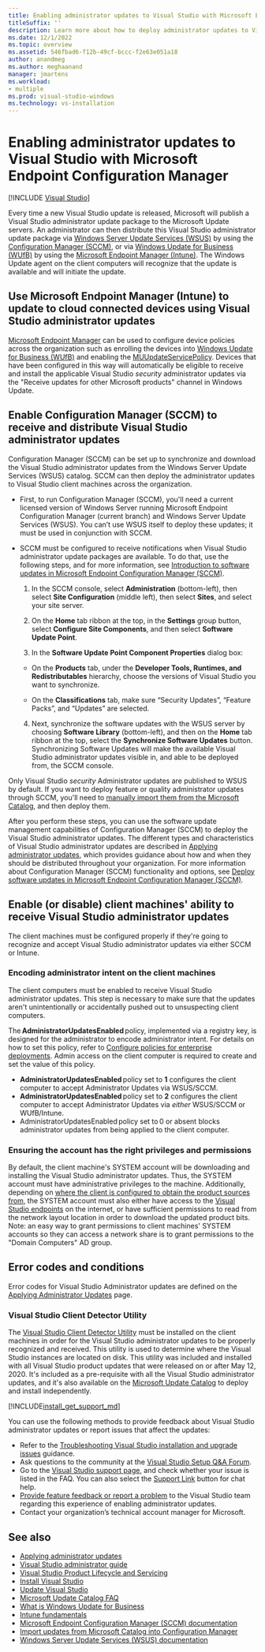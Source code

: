 ```yaml
---
title: Enabling administrator updates to Visual Studio with Microsoft Endpoint Configuration Manager
titleSuffix: ''
description: Learn more about how to deploy administrator updates to Visual Studio.
ms.date: 12/1/2022
ms.topic: overview
ms.assetid: 546fbad6-f12b-49cf-bccc-f2e63e051a18
author: anandmeg
ms.author: meghaanand
manager: jmartens
ms.workload:
- multiple
ms.prod: visual-studio-windows
ms.technology: vs-installation
---
```

# Enabling administrator updates to Visual Studio with Microsoft Endpoint Configuration Manager

 [!INCLUDE [Visual Studio](~/includes/applies-to-version/vs-windows-only.md)]

Every time a new Visual Studio update is released, Microsoft will publish a Visual Studio administrator update package to the Microsoft Update servers. An administrator can then distribute this Visual Studio administrator update package via [Windows Server Update Services (WSUS)](/windows-server/administration/windows-server-update-services/get-started/windows-server-update-services-wsus) by using the [Configuration Manager (SCCM)](/configmgr/core/understand/introduction), or via [Windows Update for Business (WUfB)](/windows/deployment/update/waas-manage-updates-wufb) by using the [Microsoft Endpoint Manager (Intune)](https://endpoint.microsoft.com). The Windows Update agent on the client computers will recognize that the update is available and will initiate the update.

## Use Microsoft Endpoint Manager (Intune) to update to cloud connected devices using Visual Studio administrator updates

[Microsoft Endpoint Manager](https://endpoint.microsoft.com) can be used to configure device policies across the organization such as enrolling the devices into [Windows Update for Business (WUfB)](/windows/deployment/update/waas-manage-updates-wufb) and enabling the [MUUpdateServicePolicy](/windows/client-management/mdm/policy-csp-update#update-allowmuupdateservice). Devices that have been configured in this way will automatically be eligible to receive and install the applicable Visual Studio _security_ administrator updates via the "Receive updates for other Microsoft products" channel in Windows Update. 

## Enable Configuration Manager (SCCM) to receive and distribute Visual Studio administrator updates

Configuration Manager (SCCM) can be set up to synchronize and download the Visual Studio administrator updates from the Windows Server Update Services (WSUS) catalog.  SCCM can then deploy the administrator updates to Visual Studio client machines across the organization.  

* First, to run Configuration Manager (SCCM), you'll need a current licensed version of Windows Server running Microsoft Endpoint Configuration Manager (current branch) and Windows Server Update Services (WSUS). You can’t use WSUS itself to deploy these updates; it must be used in conjunction with SCCM.

* SCCM must be configured to receive notifications when Visual Studio administrator update packages are available. To do that, use the following steps, and for more information, see [Introduction to software updates in Microsoft Endpoint Configuration Manager (SCCM)](/mem/configmgr/sum/understand/software-updates-introduction).

  1. In the SCCM console, select **Administration** (bottom-left), then select **Site Configuration** (middle left), then select **Sites**, and select your site server.

  2. On the **Home** tab ribbon at the top, in the **Settings** group button, select **Configure Site Components**, and then select **Software Update Point**.

  3. In the **Software Update Point Component Properties** dialog box:

    * On the **Products** tab, under the **Developer Tools, Runtimes, and Redistributables** hierarchy, choose the versions of Visual Studio you want to synchronize.

    * On the **Classifications** tab, make sure “Security Updates”, “Feature Packs”, and “Updates” are selected.

  4. Next, synchronize the software updates with the WSUS server by choosing **Software Library** (bottom-left), and then on the **Home** tab ribbon at the top, select the **Synchronize Software Updates** button. Synchronizing Software Updates will make the available Visual Studio administrator updates visible in, and able to be deployed from, the SCCM console.

Only Visual Studio _security_ Administrator updates are published to WSUS by default. If you want to deploy feature or quality administrator updates through SCCM, you'll need to [manually import them from the Microsoft Catalog](/mem/configmgr/sum/get-started/synchronize-software-updates#import-updates-from-the-microsoft-update-catalog), and then deploy them.

After you perform these steps, you can use the software update management capabilities of Configuration Manager (SCCM) to deploy the Visual Studio administrator updates. The different types and characteristics of Visual Studio administrator updates are described in [Applying administrator updates](./applying-administrator-updates.md), which provides guidance about how and when they should be distributed throughout your organization. For more information about Configuration Manager (SCCM) functionality and options, see [Deploy software updates in Microsoft Endpoint Configuration Manager (SCCM)](/mem/configmgr/sum/deploy-use/deploy-software-updates).

## Enable (or disable) client machines' ability to receive Visual Studio administrator updates

The client machines must be configured properly if they're going to recognize and accept Visual Studio administrator updates via either SCCM or Intune. 

### Encoding administrator intent on the client machines

The client computers must be enabled to receive Visual Studio administrator updates. This step is necessary to make sure that the updates aren't unintentionally or accidentally pushed out to unsuspecting client computers.

The **AdministratorUpdatesEnabled** policy, implemented via a registry key, is designed for the administrator to encode administrator intent. For details on how to set this policy, refer to [Configure policies for enterprise deployments](configure-policies-for-enterprise-deployments.md). Admin access on the client computer is required to create and set the value of this policy.

* **AdministratorUpdatesEnabled** policy set to **1** configures the client computer to accept Administrator Updates via WSUS/SCCM.
* **AdministratorUpdatesEnabled** policy set to **2** configures the client computer to accept Administrator Updates via _either_ WSUS/SCCM or WUfB/Intune.
* AdministratorUpdatesEnabled policy set to 0 or absent blocks administrator updates from being applied to the client computer.

### Ensuring the account has the right privileges and permissions
By default, the client machine's SYSTEM account will be downloading and installing the Visual Studio administrator updates. Thus, the SYSTEM account must have administrative privileges to the machine. Additionally, depending on [where the client is configured to obtain the product sources from](/visualstudio/install/update-visual-studio#configure-source-location-of-updates-1), the SYSTEM account must also either have access to the [Visual Studio endpoints](/visualstudio/install/install-and-use-visual-studio-behind-a-firewall-or-proxy-server) on the internet, or have sufficient permissions to read from the network layout location in order to download the updated product bits. Note: an easy way to grant permissions to client machines' SYSTEM accounts so they can access a network share is to grant permissions to the "Domain Computers" AD group.

## Error codes and conditions

Error codes for Visual Studio Administrator updates are defined on the [Applying Administrator Updates](/visualstudio/install/applying-administrator-updates#error-codes-and-conditions) page. 

### Visual Studio Client Detector Utility

The [Visual Studio Client Detector Utility](https://support.microsoft.com/help/5001148) must be installed on the client machines in order for the Visual Studio administrator updates to be properly recognized and received. This utility is used to determine where the Visual Studio instances are located on disk. This utility was included and installed with all Visual Studio product updates that were released on or after May 12, 2020.  It's included as a pre-requisite with all the Visual Studio administrator updates, and it's also available on the [Microsoft Update Catalog](https://catalog.update.microsoft.com) to deploy and install independently.

[!INCLUDE[install_get_support_md](includes/install_get_support_md.md)]

You can use the following methods to provide feedback about Visual Studio administrator updates or report issues that affect the updates:

* Refer to the [Troubleshooting Visual Studio installation and upgrade issues](../install/troubleshooting-installation-issues.md) guidance.
* Ask questions to the community at the [Visual Studio Setup Q&A Forum](/answers/topics/vs-setup.html).
* Go to the [Visual Studio support page](https://visualstudio.microsoft.com/vs/support/), and check whether your issue is listed in the FAQ.  You can also select the [Support Link](https://visualstudio.microsoft.com/vs/support/#talktous) button for chat help.
* [Provide feature feedback or report a problem](https://aka.ms/vs/wsus/feedback) to the Visual Studio team regarding this experience of enabling administrator updates.
* Contact your organization’s technical account manager for Microsoft.

## See also

* [Applying administrator updates](../install/applying-administrator-updates.md)
* [Visual Studio administrator guide](../install/visual-studio-administrator-guide.md)
* [Visual Studio Product Lifecycle and Servicing](/visualstudio/productinfo/vs-servicing-vs)
* [Install Visual Studio](../install/install-visual-studio.md)
* [Update Visual Studio](../install/update-visual-studio.md)
* [Microsoft Update Catalog FAQ](https://www.catalog.update.microsoft.com/faq.aspx)
* [What is Windows Update for Business](/windows/deployment/update/waas-manage-updates-wufb)
* [Intune fundamentals](/mem/intune/fundamentals/)
* [Microsoft Endpoint Configuration Manager (SCCM) documentation](/mem/configmgr)
* [Import updates from Microsoft Catalog into Configuration Manager](/mem/configmgr/sum/get-started/synchronize-software-updates#import-updates-from-the-microsoft-update-catalog)
* [Windows Server Update Services (WSUS) documentation](/windows-server/administration/windows-server-update-services/get-started/windows-server-update-services-wsus)

